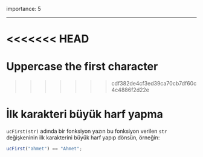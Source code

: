 importance: 5

---

<<<<<<< HEAD
=======
# Uppercase the first character
>>>>>>> cdf382de4cf3ed39ca70cb7df60c4c4886f2d22e

# İlk karakteri büyük harf yapma

`ucFirst(str)` adında bir fonksiyon yazın bu fonksiyon verilen `str` değişkeninin ilk karakterini büyük harf yapıp dönsün, örneğin:

```js
ucFirst("ahmet") == "Ahmet";
```
